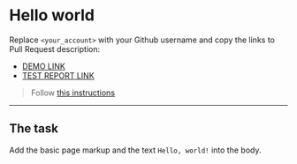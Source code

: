 # Hello world
Replace `<your_account>` with your Github username and copy the links to Pull Request description:
- [DEMO LINK](https://EvgenBilenkiy.github.io/layout_hello-world/)
- [TEST REPORT LINK](https://EvgenBilenkiy.github.io/layout_hello-world/report/html_report/)

> Follow [this instructions](https://mate-academy.github.io/layout_task-guideline/#how-to-solve-the-layout-tasks-on-github)
___

## The task 
Add the basic page markup and the text `Hello, world!` into the body.

